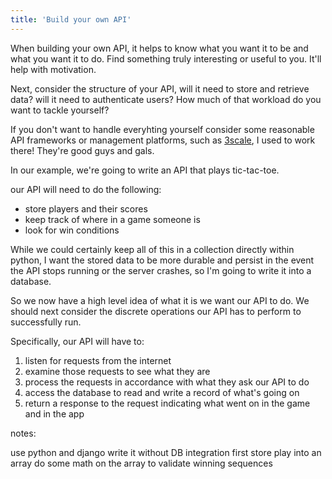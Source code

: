 ```yaml
---
title: 'Build your own API'
---
```

When building your own API, it helps to know what you want it to be and what you want it to do. Find something truly interesting or useful to you. It'll help with motivation.

Next, consider the structure of your API, will it need to store and retrieve data? will it need to authenticate users? How much of that workload do you want to tackle yourself? 

If you don't want to handle everyhting yourself consider some reasonable API frameworks or management platforms, such as [3scale](), I used to work there! They're good guys and gals. 

In our example, we're going to write an API that plays tic-tac-toe. 

our API will need to do the following:
* store players and their scores
* keep track of where in a game someone is
* look for win conditions

While we could certainly keep all of this in a collection directly within python, I want the stored data to be more durable and persist in the event the API stops running or the server crashes, so I'm going to write it into a database. 

So we now have a high level idea of what it is we want our API to do. We should next consider the discrete operations our API has to perform to successfully run.

Specifically, our API will have to:
1. listen for requests from the internet
2. examine those requests to see what they are
3. process the requests in accordance with what they ask our API to do
4. access the database to read and write a record of what's going on
5. return a response to the request indicating what went on in the game and in the app

notes:

use python and django
write it without DB integration first
store play into an array
do some math on the array to validate winning sequences